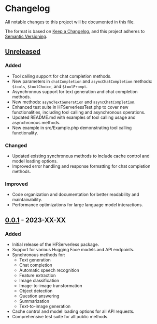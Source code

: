 # Changelog

All notable changes to this project will be documented in this file.

The format is based on [Keep a Changelog](https://keepachangelog.com/en/1.0.0/),
and this project adheres to [Semantic Versioning](https://semver.org/spec/v2.0.0.html).

## [Unreleased]

### Added
- Tool calling support for chat completion methods.
- New parameters in `chatCompletion` and `asyncChatCompletion` methods: `$tools`, `$toolChoice`, and `$toolPrompt`.
- Asynchronous support for text generation and chat completion methods.
- New methods: `asyncTextGeneration` and `asyncChatCompletion`.
- Enhanced test suite in HFServerlessTest.php to cover new functionalities, including tool calling and asynchronous operations.
- Updated README.md with examples of tool calling usage and asynchronous methods.
- New example in src/Example.php demonstrating tool calling functionality.

### Changed
- Updated existing synchronous methods to include cache control and model loading options.
- Improved error handling and response formatting for chat completion methods.

### Improved
- Code organization and documentation for better readability and maintainability.
- Performance optimizations for large language model interactions.

## [0.0.1] - 2023-XX-XX

### Added
- Initial release of the HFServerless package.
- Support for various Hugging Face models and API endpoints.
- Synchronous methods for:
  - Text generation
  - Chat completion
  - Automatic speech recognition
  - Feature extraction
  - Image classification
  - Image-to-image transformation
  - Object detection
  - Question answering
  - Summarization
  - Text-to-image generation
- Cache control and model loading options for all API requests.
- Comprehensive test suite for all public methods.

[Unreleased]: https://github.com/yourusername/hfserverless/compare/v0.0.1...HEAD
[0.0.1]: https://github.com/yourusername/hfserverless/releases/tag/v0.0.1
